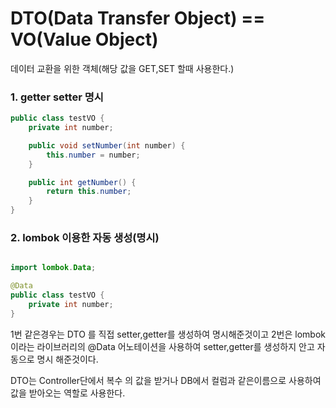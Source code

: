 # DTO(Data Transfer Object) == VO(Value Object)

데이터 교환을 위한 객체(해당 값을 GET,SET 할때 사용한다.)

### 1. getter setter 명시
````java
public class testVO {
	private int number;

    public void setNumber(int number) {
        this.number = number;
    }

    public int getNumber() {
        return this.number;
    }
}
````
### 2. lombok 이용한 자동 생성(명시)

````java

import lombok.Data;

@Data
public class testVO {
	private int number;
}
````

1번 같은경우는 DTO 를 직접 setter,getter를 생성하여 명시해준것이고 2번은 lombok이라는 라이브러리의 @Data 어노테이션을 사용하여 setter,getter를 생성하지 안고 자동으로 명시 해준것이다. 

DTO는 Controller단에서 복수 의 값을 받거나 DB에서 컬럼과 같은이름으로 사용하여 값을 받아오는 역할로 사용한다.




